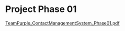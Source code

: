 # Project Phase 01
[TeamPurple_ContactManagementSystem_Phase01.pdf](https://github.com/user-attachments/files/16948872/TeamPurple_ContactManagementSystem_Phase01.pdf)
